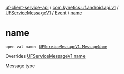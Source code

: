 [uf-client-service-api](../../../index.md) / [com.kynetics.uf.android.api.v1](../../index.md) / [UFServiceMessageV1](../index.md) / [Event](index.md) / [name](./name.md)

# name

`open val name: `[`UFServiceMessageV1.MessageName`](../-message-name/index.md)

Overrides [UFServiceMessageV1.name](../name.md)

Message type

